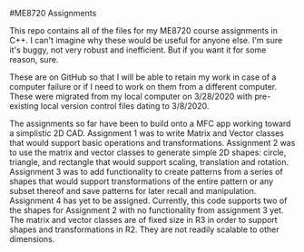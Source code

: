 #ME8720 Assignments

This repo contains all of the files for my ME8720 course assignments in C++. I can't imagine why these would be useful for anyone else. I'm sure it's buggy, not very robust and inefficient. But if you want it for some reason, sure.

These are on GitHub so that I will be able to retain my work in case of a computer failure or if I need to work on them from a different computer. These were migrated from my local computer on 3/28/2020 with pre-existing local version control files dating to 3/8/2020.

The assignments so far have been to build onto a MFC app working toward a simplistic 2D CAD. Assignment 1 was to write Matrix and Vector classes that would support basic operations and transformations. Assignment 2 was to use the matrix and vector classes to generate simple 2D shapes: circle, triangle, and rectangle that would support scaling, translation and rotation. Assignment 3 was to add functionality to create patterns from a series of shapes that would support transformations of the entire pattern or any subset thereof and save patterns for later recall and manipulation. Assignment 4 has yet to be assigned. Currently, this code supports two of the shapes for Assignment 2 with no functionality from assignment 3 yet. The matrix and vector classes are of fixed size in R3 in order to support shapes and transformations in R2. They are not readily scalable to other dimensions.